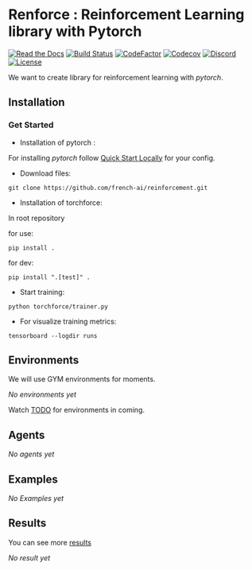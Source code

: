 ﻿# Renforce : Reinforcement Learning library with Pytorch
[![Read the Docs](https://img.shields.io/readthedocs/torchforce?style=for-the-badge)](https://torchforce.readthedocs.io/en/latest/?badge=latest)
[![Build Status](https://img.shields.io/travis/french-ai/reinforcement?branch=master.svg&style=for-the-badge)](https://travis-ci.org/french-ai/reinforcement)
[![CodeFactor](https://www.codefactor.io/repository/github/french-ai/reinforcement/badge?style=for-the-badge)](https://www.codefactor.io/repository/github/french-ai/reinforcement)
[![Codecov](https://img.shields.io/codecov/c/github/french-ai/reinforcement?style=for-the-badge)](https://codecov.io/gh/french-ai/reinforcement)
[![Discord](https://img.shields.io/badge/discord-chat-7289DA.svg?logo=Discord&style=for-the-badge)](https://discord.gg/f5MZP2K)
[![License](https://img.shields.io/badge/License-Apache%202.0-blue.svg?style=for-the-badge)](https://github.com/french-ai/reinforcement/blob/master/LICENSE)

We want to create library for reinforcement learning with *pytorch*. 

## Installation

### Get Started

- Installation of pytorch :

For installing *pytorch* follow [Quick Start Locally](https://pytorch.org/) for your config.

- Download files:

``
git clone https://github.com/french-ai/reinforcement.git
``

- Installation of torchforce:

In root repository

for use:
```
pip install .
```

for dev:
```
pip install ".[test]" .
```

- Start training:

```
python torchforce/trainer.py
```

- For visualize training metrics:

```
tensorboard --logdir runs
```
## Environments

We will use GYM environments for moments.

*No environments yet*

Watch [TODO](./TODO.md#environments-list) for environments in coming.

## Agents
*No agents yet*

## Examples
*No Examples yet*

## Results
You can see more [results](./results/README.md)

*No result yet*
